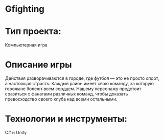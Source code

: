 # Gfighting
# Тип проекта: 
Компьютерная игра
# Описание игры
Действия разворачиваются в городе, где футбол — это не просто спорт, а настоящая страсть. Каждый район имеет свою команду, за которую горожане болеют всем сердцем. Нашему персонажу предстоит сразиться с фанатами различных команд, чтобы доказать превосходство своего клуба над всеми остальными.
# Технологии и инструменты:
C# и Unity
